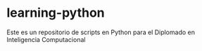 # learning-python
Este es un repositorio de scripts en Python para el Diplomado en Inteligencia Computacional
